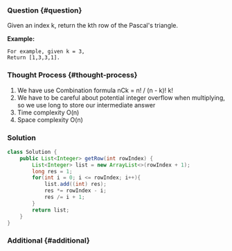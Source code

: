 ### Question {#question}

Given an index k, return the kth row of the Pascal's triangle.

**Example:**

```
For example, given k = 3,
Return [1,3,3,1].
```

### Thought Process {#thought-process}

1. We have use Combination formula nCk = n! / \(n - k\)! k!
2. We have to be careful about potential integer overflow when multiplying, so we use long to store our intermediate answer
3. Time complexity O\(n\)
4. Space complexity O\(n\)

### Solution

```java
class Solution {
    public List<Integer> getRow(int rowIndex) {
        List<Integer> list = new ArrayList<>(rowIndex + 1);
        long res = 1;
        for(int i = 0; i <= rowIndex; i++){
            list.add((int) res);
            res *= rowIndex - i;
            res /= i + 1;
        }
        return list;
    }
}
```

### Additional {#additional}



